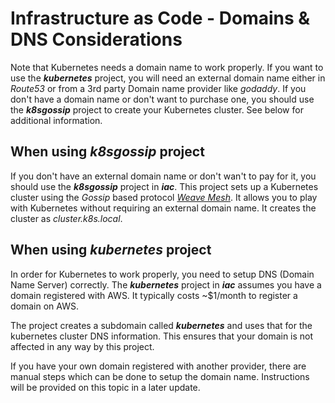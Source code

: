 # Infrastructure as Code - Domains & DNS Considerations

Note that Kubernetes needs a domain name to work properly. If you want to use the ***kubernetes*** project, you will need an external domain name either in *Route53* or from a 3rd party Domain name provider like *godaddy*. If you don't have a domain name or don't want to purchase one, you should use the ***k8sgossip*** project to create your Kubernetes cluster. See below for additional information.

## When using ***k8sgossip*** project

If you don't have an external domain name or don't wan't to pay for it, you should use the ***k8sgossip*** project in ***iac***. This project sets up a Kubernetes cluster using the *Gossip* based protocol *[Weave Mesh](https://github.com/weaveworks/mesh)*. It allows you to play with Kubernetes without requiring an external domain name. It creates the cluster as *cluster.k8s.local*.

## When using ***kubernetes*** project

In order for Kubernetes to work properly, you need to setup DNS (Domain Name Server) correctly. The ***kubernetes*** project in ***iac*** assumes you have a domain registered with AWS. It typically costs ~$1/month to register a domain on AWS.

The project creates a subdomain called ***kubernetes*** and uses that for the kubernetes cluster DNS information. This ensures that your domain is not affected in any way by this project.

If you have your own domain registered with another provider, there are manual steps which can be done to setup the domain name. Instructions will be provided on this topic in a later update.
